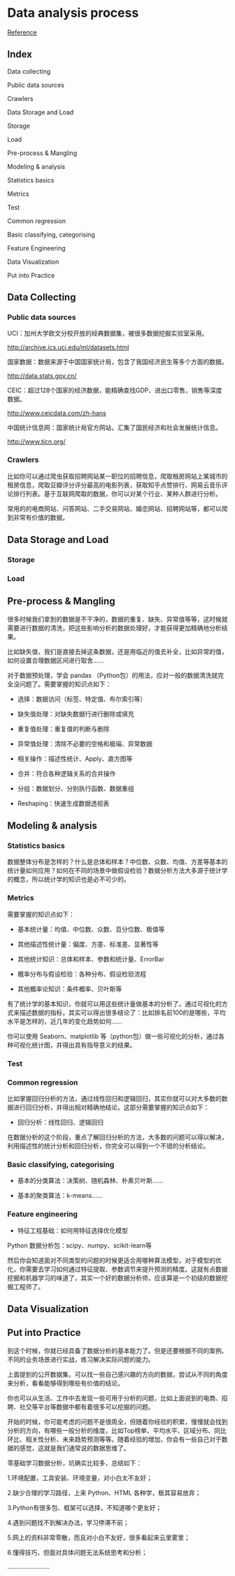 # Data analysis process
[Reference](https://mp.weixin.qq.com/s?__biz=MzAxMjUyNDQ5OA==&mid=2653556933&idx=1&sn=283e9a04de0734743c90898803b72495&chksm=806e3e78b719b76e6ede9ec6ac7a7376e3255191ad3ffc180d4c126ed1722a635589e566fde7&mpshare=1&scene=1&srcid=09135t9mN8icnfz3dQsRB6DH&pass_ticket=fNZEAa0VpZ0hpDCvIn0ITCA%2B58I0zv%2Be9yfSsGCpQ1jNxx9Db30pZzRuDGuSVAtq#rd)

## Index
 Data collecting

 Public data sources

 Crawlers

 Data Storage and Load

 Storage

 Load

 Pre-process & Mangling

 Modeling & analysis

 Statistics basics

 Metrics

 Test

 Common regression

 Basic classifying, categorising

 Feature Engineering

 Data Visualization

 Put into Practice

## Data Collecting

### Public data sources
UCI：加州大学欧文分校开放的经典数据集，被很多数据挖掘实验室采用。

http://archive.ics.uci.edu/ml/datasets.html



国家数据：数据来源于中国国家统计局，包含了我国经济民生等多个方面的数据。

http://data.stats.gov.cn/



CEIC：超过128个国家的经济数据，能精确查找GDP、进出口零售，销售等深度数据。

http://www.ceicdata.com/zh-hans



中国统计信息网：国家统计局官方网站，汇集了国民经济和社会发展统计信息。

http://www.tjcn.org/


### Crawlers
比如你可以通过爬虫获取招聘网站某一职位的招聘信息，爬取租房网站上某城市的租房信息，爬取豆瓣评分评分最高的电影列表，获取知乎点赞排行、网易云音乐评论排行列表。基于互联网爬取的数据，你可以对某个行业、某种人群进行分析。



常用的的电商网站、问答网站、二手交易网站、婚恋网站、招聘网站等，都可以爬到非常有价值的数据。

## Data Storage and Load

### Storage

### Load

## Pre-process & Mangling
很多时候我们拿到的数据是不干净的，数据的重复、缺失、异常值等等，这时候就需要进行数据的清洗，把这些影响分析的数据处理好，才能获得更加精确地分析结果。



比如缺失值，我们是直接去掉这条数据，还是用临近的值去补全，比如异常的值，如何设置合理数据区间进行取舍……



对于数据预处理，学会 pandas （Python包）的用法，应对一般的数据清洗就完全没问题了。需要掌握的知识点如下：


- 选择：数据访问（标签、特定值、布尔索引等）

- 缺失值处理：对缺失数据行进行删除或填充

- 重复值处理：重复值的判断与删除

- 异常值处理：清除不必要的空格和极端、异常数据

- 相关操作：描述性统计、Apply、直方图等

- 合并：符合各种逻辑关系的合并操作

- 分组：数据划分、分别执行函数、数据重组

- Reshaping：快速生成数据透视表

## Modeling & analysis

### Statistics basics
数据整体分布是怎样的？什么是总体和样本？中位数、众数、均值、方差等基本的统计量如何应用？如何在不同的场景中做假设检验？数据分析方法大多源于统计学的概念，所以统计学的知识也是必不可少的。


### Metrics
需要掌握的知识点如下：



- 基本统计量：均值、中位数、众数、百分位数、极值等

- 其他描述性统计量：偏度、方差、标准差、显著性等

- 其他统计知识：总体和样本、参数和统计量、ErrorBar

- 概率分布与假设检验：各种分布、假设检验流程

- 其他概率论知识：条件概率、贝叶斯等



有了统计学的基本知识，你就可以用这些统计量做基本的分析了。通过可视化的方式来描述数据的指标，其实可以得出很多结论了：比如排名前100的是哪些，平均水平是怎样的，近几年的变化趋势如何……



你可以使用 Seaborn、matplotlib 等（python包）做一些可视化的分析，通过各种可视化统计图，并得出具有指导意义的结果。
### Test

### Common regression


比如掌握回归分析的方法，通过线性回归和逻辑回归，其实你就可以对大多数的数据进行回归分析，并得出相对精确地结论。这部分需要掌握的知识点如下：



- 回归分析：线性回归、逻辑回归





在数据分析的这个阶段，重点了解回归分析的方法，大多数的问题可以得以解决，利用描述性的统计分析和回归分析，你完全可以得到一个不错的分析结论。




### Basic classifying, categorising

- 基本的分类算法：决策树、随机森林、朴素贝叶斯……

- 基本的聚类算法：k-means……

### Feature engineering

- 特征工程基础：如何用特征选择优化模型

Python 数据分析包：scipy、numpy、scikit-learn等

然后你会知道面对不同类型的问题的时候更适合用哪种算法模型，对于模型的优化，你需要去学习如何通过特征提取、参数调节来提升预测的精度。这就有点数据挖掘和机器学习的味道了，其实一个好的数据分析师，应该算是一个初级的数据挖掘工程师了。

## Data Visualization

## Put into Practice


到这个时候，你就已经具备了数据分析的基本能力了。但是还要根据不同的案例、不同的业务场景进行实战，练习解决实际问题的能力。



上面提到的公开数据集，可以找一些自己感兴趣的方向的数据，尝试从不同的角度来分析，看看能够得到哪些有价值的结论。



你也可以从生活、工作中去发现一些可用于分析的问题，比如上面说到的电商、招聘、社交等平台等数据中都有着很多可以挖掘的问题。



开始的时候，你可能考虑的问题不是很周全，但随着你经验的积累，慢慢就会找到分析的方向，有哪些一般分析的维度，比如Top榜单、平均水平、区域分布、同比环比、相关性分析、未来趋势预测等等。随着经验的增加，你会有一些自己对于数据的感觉，这就是我们通常说的数据思维了。





零基础学习数据分析，坑确实比较多，总结如下：

1.环境配置，工具安装、环境变量，对小白太不友好；

2.缺少合理的学习路径，上来 Python、HTML 各种学，极其容易放弃；

3.Python有很多包、框架可以选择，不知道哪个更友好；

4.遇到问题找不到解决办法，学习停滞不前；

5.网上的资料非常零散，而且对小白不友好，很多看起来云里雾里；

6.懂得技巧，但面对具体问题无法系统思考和分析；

……………………